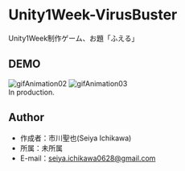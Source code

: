 # Unity1Week-VirusBuster
Unity1Week制作ゲーム、お題「ふえる」

## DEMO
![gifAnimation02](https://user-images.githubusercontent.com/62211872/90316978-2c85a800-df61-11ea-8c45-86b158e993e7.gif)
![gifAnimation03](https://user-images.githubusercontent.com/62211872/90317015-5a6aec80-df61-11ea-9762-cdd2ba66893e.gif)  
In production.
 
## Author
* 作成者：市川聖也(Seiya Ichikawa)
* 所属：未所属
* E-mail：seiya.ichikawa0628@gmail.com
 
